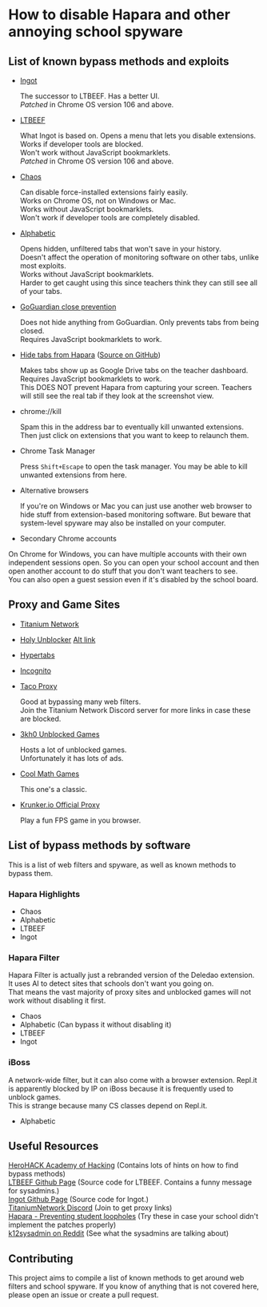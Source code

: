 # How to disable Hapara and other annoying school spyware

## List of known bypass methods and exploits

- [Ingot](https://fognetwork.github.io/Ingot/)  
  
  The successor to LTBEEF. Has a better UI.  
  *Patched* in Chrome OS version 106 and above.  

- [LTBEEF](https://compactcow.com/ltbeef/)  
  
  What Ingot is based on. Opens a menu that lets you disable extensions.  
  Works if developer tools are blocked.  
  Won't work without JavaScript bookmarklets.  
  *Patched* in Chrome OS version 106 and above.  

- [Chaos](https://xlak.github.io/chaos/)  
  
  Can disable force-installed extensions fairly easily.  
  Works on Chrome OS, not on Windows or Mac.  
  Works without JavaScript bookmarklets.  
  Won't work if developer tools are completely disabled.  

- [Alphabetic](https://xlak.github.io/alphabetic/)  
  
  Opens hidden, unfiltered tabs that won't save in your history.  
  Doesn't affect the operation of monitoring software on other tabs, unlike most exploits.  
  Works without JavaScript bookmarklets.  
  Harder to get caught using this since teachers think they can still see all of your tabs.  
  
- [GoGuardian close prevention](https://github.com/yeeteeyt/goguardian-bypass)  
  
  Does not hide anything from GoGuardian. Only prevents tabs from being closed.  
  Requires JavaScript bookmarklets to work.  
  
- [Hide tabs from Hapara](https://raw.githubusercontent.com/FreshPenguin112/bookmarklets/main/hapara%20tab%20hide%20XD) ([Source on GitHub](https://github.com/ConnorCodesatSchool/HaparaDelete/issues/2))
  
  Makes tabs show up as Google Drive tabs on the teacher dashboard.  
  Requires JavaScript bookmarklets to work.  
  This DOES NOT prevent Hapara from capturing your screen. Teachers will still see the real tab if they look at the screenshot view.  
  
- chrome://kill
  
  Spam this in the address bar to eventually kill unwanted extensions. Then just click on extensions that you want to keep to relaunch them.
  
- Chrome Task Manager
  
  Press `Shift+Escape` to open the task manager. You may be able to kill unwanted extensions from here.
  
- Alternative browsers
  
  If you're on Windows or Mac you can just use another web browser to hide stuff from extension-based monitoring software. But beware that system-level spyware may also be installed on your computer.
  
- Secondary Chrome accounts
  
 On Chrome for Windows, you can have multiple accounts with their own independent sessions open. So you can open your school account and then open another account to do stuff that you don't want teachers to see.  
  You can also open a guest session even if it's disabled by the school board. 

## Proxy and Game Sites

- [Titanium Network](https://github.com/titaniumnetwork-dev)
- [Holy Unblocker](https://holyubofficial.net/) [Alt link](https://website-aio-e9x.koyeb.app/1.html)
- [Hypertabs](https://hypertabs.cc/)
- [Incognito](https://incog.dev/)
- [Taco Proxy](https://izhdh.sse.codesandbox.io/)
  
  Good at bypassing many web filters.  
  Join the Titanium Network Discord server for more links in case these are blocked.
  
- [3kh0 Unblocked Games](https://3kh0.github.io/)
  
  Hosts a lot of unblocked games.  
  Unfortunately it has lots of ads.  
  
- [Cool Math Games](https://www.coolmathgames.com/)
  
  This one's a classic.
  
- [Krunker.io Official Proxy](https://browserfps.com/)
  
  Play a fun FPS game in you browser.

## List of bypass methods by software
This is a list of web filters and spyware, as well as known methods to bypass them.

### Hapara Highlights
- Chaos
- Alphabetic
- LTBEEF
- Ingot

### Hapara Filter
Hapara Filter is actually just a rebranded version of the Deledao extension.  
It uses AI to detect sites that schools don't want you going on.  
That means the vast majority of proxy sites and unblocked games will not work without disabling it first.  
- Chaos
- Alphabetic (Can bypass it without disabling it)
- LTBEEF
- Ingot

### iBoss
A network-wide filter, but it can also come with a browser extension.
Repl.it is apparently blocked by IP on iBoss because it is frequently used to unblock games.  
This is strange because many CS classes depend on Repl.it.  
- Alphabetic

## Useful Resources
[HeroHACK Academy of Hacking](https://sites.google.com/view/hackingacademybypro/home) (Contains lots of hints on how to find bypass methods)  
[LTBEEF Github Page](https://github.com/3kh0/ext-remover) (Source code for LTBEEF. Contains a funny message for sysadmins.)  
[Ingot Github Page](https://github.com/FogNetwork/Ingot) (Source code for Ingot.)  
[TitaniumNetwork Discord](https://discord.gg/unblock) (Join to get proxy links)  
[Hapara - Preventing student loopholes](https://support.hapara.com/hc/en-us/articles/230060007-Strengthening-Highlights-and-preventing-student-loopholes) (Try these in case your school didn't implement the patches properly)  
[k12sysadmin on Reddit](https://reddit.com/r/k12sysadmin) (See what the sysadmins are talking about)  

## Contributing

This project aims to compile a list of known methods to get around web filters and school spyware. If you know of anything that is not covered here, please open an issue or create a pull request.
